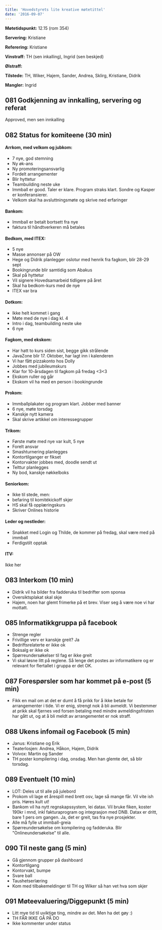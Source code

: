 ```yaml
---
title: 'Hovedstyrets lite kreative møtetittel'
date: '2016-09-07'
---
```


**Møtetidspunkt:** 12.15 (rom 354)

**Servering:** Kristiane

**Referering:** Kristiane

**Vinstraff:** TH (sen inkalling), Ingrid (sen beskjed)

**Ølstraff:**  

**Tilstede:** TH, Wiker, Hajem, Sander, Andrea, Sklirg, Kristiane, Didrik

**Mangler:** Ingrid

## 081 Godkjenning av innkalling, servering og referat 

Approved, men sen innkalling

## 082 Status for komiteene (30 min)

#### Arrkom, med velkom og jubkom:
- 7 nye, god stemning
- Ny øk-ans
- Ny promoteringsansvarlig
- Fordelt arrangementer
- Blir hyttetur
- Teambuilding neste uke
- Immball er good. Taler er klare. Program straks klart. Sondre og Kasper er konferansierer.
- Velkom skal ha avsluttningsmøte og skrive ned erfaringer

#### Bankom:  
- Immball er betalt bortsett fra nye
- faktura til håndtverkeren må betales

#### Bedkom, med ITEX:  
- 5 nye
- Masse annonser på OW
- Hege og Didrik planlegger oslotur med henrik fra fagkom, blir 28-29 sept
- Bookingrunde blir samtidig som Abakus
- Skal på hyttetur
- Vil signere Hovedsamarbeid tidligere på året
- Skal ha bedkom-kurs med de nye
- ITEX var bra

#### Dotkom:
- Ikke helt kommet i gang
- Møte med de nye i dag kl. 4
- Intro i dag, teambuilding neste uke
- 6 nye

#### Fagkom, med ekskom:  
- Har hatt to kurs siden sist, begge gikk strålende
- JavaZone blir 17. Oktober, har lagt inn i kalenderen
- Vi har fått pizzakonto hos Dolly
- Jobbes med jubileumskurs
- Klar for 10-årsdagen til fagkom på fredag <3<3
- Ekskom ruller og går
- Ekskom vil ha med en person i bookingrunde

#### Prokom:  
- Immballplakater og program klart. Jobber med banner
- 6 nye, møte torsdag
- Kanskje nytt kamera
- Skal skrive artikkel om interessegrupper

#### Trikom:  
- Første møte med nye var kult, 5 nye
- Forelt ansvar
- Smashturnering planlegges
- Kontortilganger er fikset
- Kontorvakter jobbes med, doodle sendt ut
- Telttur planlegges
- Ny bod, kanskje nøkkelboks

#### Seniorkom: 
- Ikke til stede, men:
- befaring til komitékickoff skjer
- HS skal få opplæringskurs
- Skriver Onlines historie

#### Leder og nestleder:  
- Snakket med Login og Thilde, de kommer på fredag, skal være med på immball
- Ferdigstilt opptak

#### ITV: 
Ikke her

## 083 Interkom (10 min) 
- Didrik vil ha bilder fra fadderuka til bedrifter som sponsa
- Oversiktsplakat skal skje
- Hajem, noen har glemt frimerke på et brev. Viser seg å være noe vi har mottatt.

## 085 Informatikkgruppa på facebook
- Strenge regler
- Frivillige verv er kanskje greit? Ja
- Bedriftsrelaterte er ikke ok
- Boksalg er ikke ok
- Spørreundersøkelser til fag er ikke greit
- Vi skal løsne litt på reglene. Så lenge det postes av informatikere og er relevant for flertallet i gruppa er det OK. 


## 087 Forespørsler som har kommet på e-post (5 min) 
- Fikk en mail om at det er dumt å få prikk for å ikke betale for arrangementer i tide. Vi er enig, strengt nok å bli avmeldt. Vi bestemmer at prikk skal fjernes ved forsen betaling med mindre avmeldingsfristen har gått ut, og at å bli meldt av arrangementet er nok straff. 

## 088 Ukens infomail og Facebook (5 min) 
- Janus: Kristiane og Erik
- Teaterlosjen: Andrea, Håkon, Hajem, Didrik
- Volvox: Martin og Sander
- TH poster kompilering i dag, onsdag. Men han glemte det, så blir torsdag. 

## 089 Eventuelt (10 min)
- LOT: Deles ut til alle på julebord
- Prokom vil lage et årespill med brett osv, lage så mange får. Vil vite ish pris. Høres kult ut!
- Bankom vil ha nytt regnskapssystem, lei datax. Vil bruke fiken, koster 190kr i mnd, inkl fakturaprogram og integrasjon med DNB. Datax er dritt, bare 1 pers om gangen. Ja, det er greit, tas fra nye prosjekter.
- Alle må fylle ut immball-greia
- Spørreundersøkelse om kompilering og fadderuka. Blir "Onlineundersøkelse" til alle.

## 090 Til neste gang (5 min)
- Gå gjennom grupper på dashboard
- Kontortilgang
- Kontorvakt, bumpe
- Svare ball
- Taushetserlæring
- Kom med tilbakemeldinger til TH og Wiker så han vet hva som skjer


## 091 Møteevaluering/Diggepunkt (5 min)
- Litt mye tid til uviktige ting, mindre av det. Men ha det gøy :)
- TH FÅR IKKE GÅ PÅ DO
- Ikke kommenter under status
